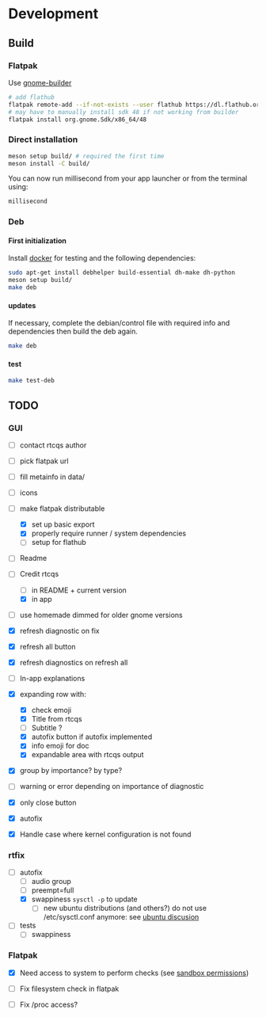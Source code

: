 # Development

## Build
### Flatpak

Use [gnome-builder](https://flathub.org/apps/org.gnome.Builder)

```bash
# add flathub
flatpak remote-add --if-not-exists --user flathub https://dl.flathub.org/repo/flathub.flatpakrepo
# may have to manually install sdk 48 if not working from builder
flatpak install org.gnome.Sdk/x86_64/48
```

<!-- TODO: build from CLI -->

### Direct installation

```bash
meson setup build/ # required the first time
meson install -C build/
```

You can now run millisecond from your app launcher or from the terminal using:
```bash
millisecond
```

### Deb

#### First initialization
Install [docker](https://docs.docker.com/engine/install/) for testing and the following dependencies:

```bash
sudo apt-get install debhelper build-essential dh-make dh-python
meson setup build/
make deb
```

#### updates

If necessary, complete the debian/control file with required info and dependencies then build the deb again.

```bash
make deb
```

#### test

```bash
make test-deb
```

## TODO
### GUI
- [ ] contact rtcqs author

- [ ] pick flatpak url
- [ ] fill metainfo in data/
- [ ] icons
- [ ] make flatpak distributable
    - [x] set up basic export
    - [x] properly require runner / system dependencies
    - [ ] setup for flathub

- [ ] Readme
- [ ] Credit rtcqs
    - [ ] in README + current version
    - [x] in app

- [ ] use homemade dimmed for older gnome versions
- [x] refresh diagnostic on fix
- [x] refresh all button
- [x] refresh diagnostics on refresh all
- [ ] In-app explanations
- [x] expanding row with:
    - [x] check emoji
    - [x] Title from rtcqs
    - [ ] Subtitle ?
    - [x] autofix button if autofix implemented
    - [x] info emoji for doc
    - [x] expandable area with rtcqs output
- [x] group by importance? by type?
- [ ] warning or error depending on importance of diagnostic
- [x] only close button
- [x] autofix

- [x] Handle case where kernel configuration is not found

### rtfix
- [ ] autofix
    - [ ] audio group
    - [ ] preempt=full
    - [x] swappiness `sysctl -p` to update
        - [ ] new ubuntu distributions (and others?) do not use /etc/sysctl.conf anymore: see [ubuntu discusion](https://bugs.launchpad.net/ubuntu/+source/systemd/+bug/2084376)
- [ ] tests
    - [ ] swappiness

### Flatpak
- [x] Need access to system to perform checks (see [sandbox permissions](https://docs.flatpak.org/en/latest/sandbox-permissions.html))
- [ ] Fix filesystem check in flatpak
- [ ] Fix /proc access?


